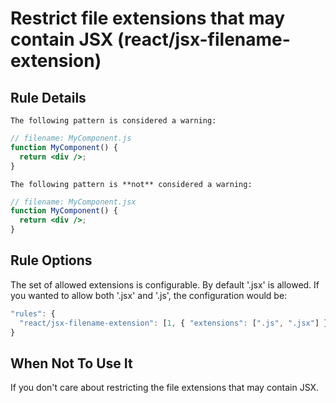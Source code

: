 # Restrict file extensions that may contain JSX (react/jsx-filename-extension)

## Rule Details

```The following pattern is considered a warning:```

```jsx
// filename: MyComponent.js
function MyComponent() {
  return <div />;
}
```

```The following pattern is **not** considered a warning:```

```jsx
// filename: MyComponent.jsx
function MyComponent() {
  return <div />;
}
```

## Rule Options

The set of allowed extensions is configurable. By default '.jsx' is allowed. If you wanted to allow both '.jsx' and '.js', the configuration would be:

```js
"rules": {
  "react/jsx-filename-extension": [1, { "extensions": [".js", ".jsx"] }]
}
```

## When Not To Use It

If you don't care about restricting the file extensions that may contain JSX.
